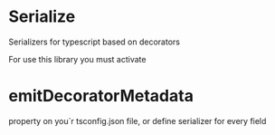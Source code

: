 # Serialize
Serializers for typescript based on decorators

For use this library you must activate
# emitDecoratorMetadata
property on you`r tsconfig.json file, or define serializer for every field